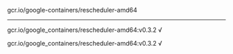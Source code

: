 gcr.io/google-containers/rescheduler-amd64 

----
gcr.io/google_containers/rescheduler-amd64:v0.3.2 √

gcr.io/google_containers/rescheduler-amd64:v0.3.2 √

